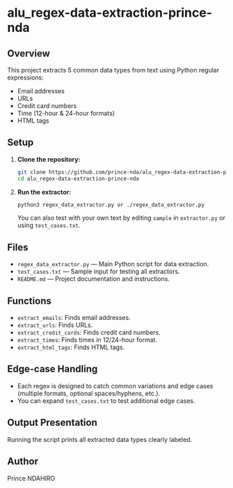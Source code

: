 # alu_regex-data-extraction-prince-nda

## Overview
This project extracts 5 common data types from text using Python regular expressions:

- Email addresses
- URLs
- Credit card numbers
- Time (12-hour & 24-hour formats)
- HTML tags

## Setup

1. **Clone the repository:**
   ```bash
   git clone https://github.com/prince-nda/alu_regex-data-extraction-prince-nda.git
   cd alu_regex-data-extraction-prince-nda
   ```

2. **Run the extractor:**
   ```bash
   python3 regex_data_extractor.py or ./regex_data_extractor.py
   ```

   You can also test with your own text by editing `sample` in `extractor.py` or using `test_cases.txt`.

## Files

- `regex_data_extractor.py` — Main Python script for data extraction.
- `test_cases.txt` — Sample input for testing all extractors.
- `README.md` — Project documentation and instructions.

## Functions

- `extract_emails`: Finds email addresses.
- `extract_urls`: Finds URLs.
- `extract_credit_cards`: Finds credit card numbers.
- `extract_times`: Finds times in 12/24-hour format.
- `extract_html_tags`: Finds HTML tags.

## Edge-case Handling

- Each regex is designed to catch common variations and edge cases (multiple formats, optional spaces/hyphens, etc.).
- You can expand `test_cases.txt` to test additional edge cases.

## Output Presentation

Running the script prints all extracted data types clearly labeled.

## Author

Prince NDAHIRO
